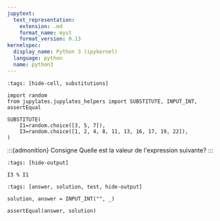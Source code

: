 ```yaml
---
jupytext:
  text_representation:
    extension: .md
    format_name: myst
    format_version: 0.13
kernelspec:
  display_name: Python 3 (ipykernel)
  language: python
  name: python3
---
```


```{code-cell}
:tags: [hide-cell, substitutions]

import random
from jupylates.jupylates_helpers import SUBSTITUTE, INPUT_INT, assertEqual

SUBSTITUTE(
    I1=random.choice([3, 5, 7]),
    I3=random.choice([1, 2, 4, 8, 11, 13, 16, 17, 19, 22]),
)
```

:::{admonition} Consigne
Quelle est la valeur de l'expression suivante?
:::

```{code-cell}
:tags: [hide-output]

I3 % I1
```

```{code-cell}
:tags: [answer, solution, test, hide-output]

solution, answer = INPUT_INT("", _)

assertEqual(answer, solution)
```
